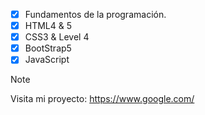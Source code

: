 - [x] Fundamentos de la programación.
- [x] HTML4 & 5
- [x] CSS3 & Level 4
- [x] BootStrap5
- [x] JavaScript
> [!NOTE]
 Visita mi proyecto: https://www.google.com/
<!---
Abdl-kerim/Abdl-kerim is a ✨ special ✨ repository because its `README.md` (this file) appears on your GitHub profile.
You can click the Preview link to take a look at your changes.
--->
